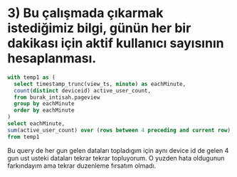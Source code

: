 # 3) Bu çalışmada çıkarmak istediğimiz bilgi, günün her bir dakikası için aktif kullanıcı sayısının hesaplanması.

```SQL
with temp1 as (
  select timestamp_trunc(view_ts, minute) as eachMinute,
  count(distinct deviceid) active_user_count,
  from burak_intisah.pageview
  group by eachMinute
  order by eachMinute
)
select eachMinute,
sum(active_user_count) over (rows between 4 preceding and current row) as total
from temp1 

```

Bu query de her gun gelen dataları topladıgım için aynı device id de gelen 4 gun ust usteki dataları tekrar tekrar topluyorum.
O yuzden hata oldugunun farkındayım ama tekrar duzenleme fırsatım olmadı.

